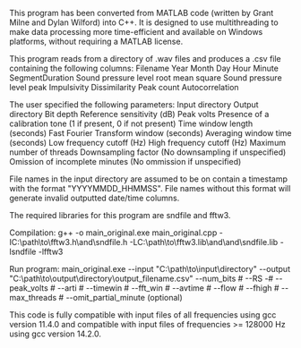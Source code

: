 This program has been converted from MATLAB code (written by Grant Milne and Dylan Wilford) into C++. It is designed to use multithreading to make data processing more time-efficient and available on Windows platforms, without requiring a MATLAB license.

This program reads from a directory of .wav files and produces a .csv file containing the following columns:
Filename
Year
Month
Day
Hour
Minute
SegmentDuration
Sound pressure level root mean square
Sound pressure level peak
Impulsivity
Dissimilarity
Peak count
Autocorrelation

The user specified the following parameters:
Input directory
Output directory
Bit depth
Reference sensitivity (dB)
Peak volts
Presence of a calibration tone (1 if present, 0 if not present)
Time window length (seconds)
Fast Fourier Transform window (seconds)
Averaging window time (seconds)
Low frequency cutoff (Hz)
High frequency cutoff (Hz)
Maximum number of threads
Downsampling factor (No downsampling if unspecified)
Omission of incomplete minutes (No ommission if unspecified)

File names in the input directory are assumed to be on contain a timestamp with the format "YYYYMMDD_HHMMSS".
File names without this format will generate invalid outputted date/time columns.

The required libraries for this program are sndfile and fftw3.

Compilation:
g++ -o main_original.exe main_original.cpp -IC:\path\to\fftw3.h\and\sndfile.h -LC:\path\to\fftw3.lib\and\and\sndfile.lib -lsndfile -lfftw3

Run program:
main_original.exe --input "C:\path\to\input\directory" --output "C:\path\to\output\directory\output_filename.csv" --num_bits # --RS -# --peak_volts # --arti # --timewin # --fft_win # --avtime # --flow # --fhigh # --max_threads # --omit_partial_minute (optional)

This code is fully compatible with input files of all frequencies using gcc version 11.4.0 and compatible with input files of frequencies >= 128000 Hz using gcc version 14.2.0.

